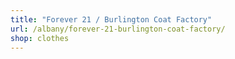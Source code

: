 ```yaml
---
title: "Forever 21 / Burlington Coat Factory"
url: /albany/forever-21-burlington-coat-factory/
shop: clothes
---
```

